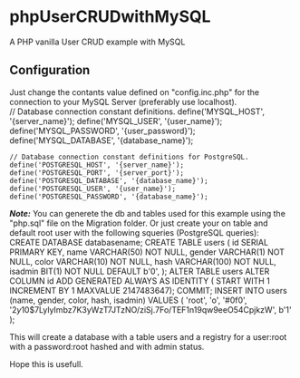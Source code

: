 # phpUserCRUDwithMySQL
A PHP vanilla User CRUD example with MySQL

## Configuration
Just change the contants value defined on "config.inc.php" for the connection to your MySQL Server (preferably use localhost).<br>
    // Database connection constant definitions.
    define('MYSQL_HOST', '{server_name}');
    define('MYSQL_USER', '{user_name}');
    define('MYSQL_PASSWORD', '{user_password}');
    define('MYSQL_DATABASE', '{database_name}');

    // Database connection constant definitions for PostgreSQL.
    define('POSTGRESQL_HOST', '{server_name}');
    define('POSTGRESQL_PORT', '{server_port}');
    define('POSTGRESQL_DATABASE', '{database_name}');
    define('POSTGRESQL_USER', '{user_name}');
    define('POSTGRESQL_PASSWORD', '{database_name}');


***Note:*** You can generete the db and tables used for this example using the "php.sql" file on the Migration folder.
Or just create your on table and default root user with the following squeries (PostgreSQL queries):<br>
    CREATE DATABASE databasename;
    CREATE TABLE users (
        id SERIAL PRIMARY KEY,
        name VARCHAR(50) NOT NULL,
        gender VARCHAR(1) NOT NULL,
        color VARCHAR(10) NOT NULL,
        hash VARCHAR(100) NOT NULL,
        isadmin BIT(1) NOT NULL DEFAULT b'0',
    );
    ALTER TABLE users
        ALTER COLUMN id ADD GENERATED ALWAYS AS IDENTITY (
			START WITH 1 INCREMENT BY 1 MAXVALUE 2147483647);
    COMMIT;
    INSERT INTO users (name, gender, color, hash, isadmin) VALUES (
        'root', 'o', '#0f0', '$2y$10$7LylyImbz7K3yWzT7JTzNO/ziSj.7Fo/TEF1n19qw9eeO54CpjkzW', b'1'
    );

This will create a database with a table users and a registry for a user:root with a password:root hashed and with admin status.

Hope this is usefull.

